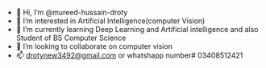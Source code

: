 - 👋 Hi, I’m @mureed-hussain-droty
- 👀 I’m interested in Artificial Intelligence(computer Vision) 
- 🌱 I’m currently learning Deep Learning and Artificial intelligence and also Student of BS Computer Science
- 💞️ I’m looking to collaborate on computer vision 
- 📫 drotynew3492@gmail.com or whatshapp number# 03408512421
